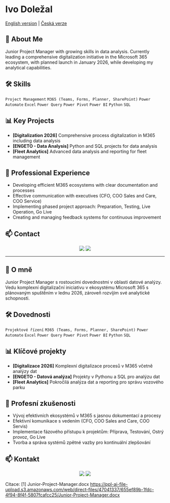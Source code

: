 # Ivo Doležal

[English version](#english) | [Česká verze](#czech)

<a name="english"></a>
## 🚀 About Me

Junior Project Manager with growing skills in data analysis. Currently leading a comprehensive digitalization initiative in the Microsoft 365 ecosystem, with planned launch in January 2026, while developing my analytical capabilities.

## 🛠 Skills

`Project Management` `M365 (Teams, Forms, Planner, SharePoint)` `Power Automate` `Excel` `Power Query` `Power Pivot` `Power BI` `Python` `SQL`

## 📊 Key Projects

- **[Digitalization 2026]** Comprehensive process digitalization in M365 including data analysis
- **[ENGETO - Data Analysis]** Python and SQL projects for data analysis
- **[Fleet Analytics]** Advanced data analysis and reporting for fleet management

## 💼 Professional Experience

- Developing efficient M365 ecosystems with clear documentation and processes
- Effective communication with executives (CFO, COO Sales and Care, COO Service)
- Implementing phased project approach: Preparation, Testing, Live Operation, Go Live
- Creating and managing feedback systems for continuous improvement

## 📫 Contact

<div align="center">
  <a href="your-linkedin-url"><img src="https://img.shields.io/badge/-LinkedIn-0077B5?style=flat-square&logo=LinkedIn&logoColor=white"/></a>
  <a href="mailto:your-email@example.com"><img src="https://img.shields.io/badge/-Email-D14836?style=flat-square&logo=Gmail&logoColor=white"/></a>
</div>

---

<a name="czech"></a>
## 🚀 O mně

Junior Project Manager s rostoucími dovednostmi v oblasti datové analýzy. Vedu komplexní digitalizační iniciativu v ekosystému Microsoft 365 s plánovaným spuštěním v lednu 2026, zároveň rozvíjím své analytické schopnosti.

## 🛠 Dovednosti

`Projektové řízení` `M365 (Teams, Forms, Planner, SharePoint)` `Power Automate` `Excel` `Power Query` `Power Pivot` `Power BI` `Python` `SQL`

## 📊 Klíčové projekty

- **[Digitalizace 2026]** Komplexní digitalizace procesů v M365 včetně analýzy dat
- **[ENGETO - Datová analýza]** Projekty v Pythonu a SQL pro analýzu dat
- **[Fleet Analytics]** Pokročilá analýza dat a reporting pro správu vozového parku

## 💼 Profesní zkušenosti

- Vývoj efektivních ekosystémů v M365 s jasnou dokumentací a procesy
- Efektivní komunikace s vedením (CFO, COO Sales and Care, COO Servis)
- Implementace fázového přístupu k projektům: Příprava, Testování, Ostrý provoz, Go Live
- Tvorba a správa systémů zpětné vazby pro kontinuální zlepšování

## 📫 Kontakt

<div align="center">
  <a href="your-linkedin-url"><img src="https://img.shields.io/badge/-LinkedIn-0077B5?style=flat-square&logo=LinkedIn&logoColor=white"/></a>
  <a href="mailto:your-email@example.com"><img src="https://img.shields.io/badge/-Email-D14836?style=flat-square&logo=Gmail&logoColor=white"/></a>
</div>

Citace:
[1] Junior-Project-Manager.docx https://ppl-ai-file-upload.s3.amazonaws.com/web/direct-files/47041337/655ef89b-1fdc-4f94-8f4f-5807fcafcc25/Junior-Project-Manager.docx
